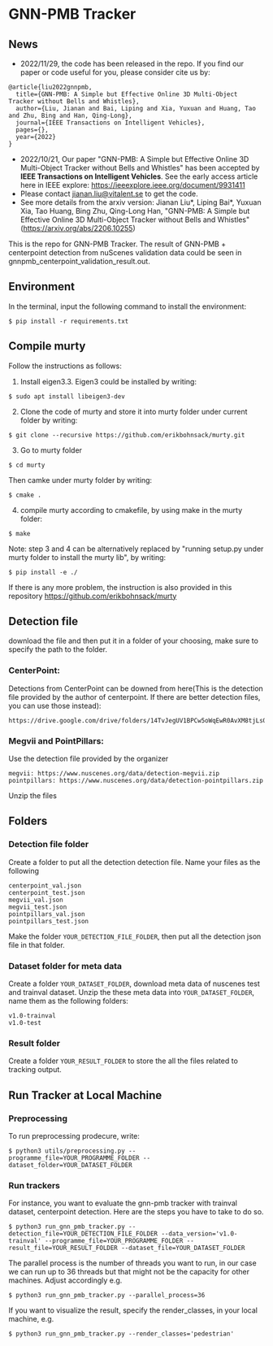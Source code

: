 # GNN-PMB Tracker


## News
* 2022/11/29, the code has been released in the repo. If you find our paper or code useful for you, please consider cite us by:
```
@article{liu2022gnnpmb,
  title={GNN-PMB: A Simple but Effective Online 3D Multi-Object Tracker without Bells and Whistles},
  author={Liu, Jianan and Bai, Liping and Xia, Yuxuan and Huang, Tao and Zhu, Bing and Han, Qing-Long},
  journal={IEEE Transactions on Intelligent Vehicles},
  pages={},
  year={2022}
}
```
* 2022/10/21, Our paper "GNN-PMB: A Simple but Effective Online 3D Multi-Object Tracker without Bells and Whistles" has been accepted by **IEEE Transactions on Intelligent Vehicles**. See the early access article here in IEEE explore: https://ieeexplore.ieee.org/document/9931411
* Please contact jianan.liu@vitalent.se to get the code.
* See more details from the arxiv version: Jianan Liu*, Liping Bai*, Yuxuan Xia, Tao Huang, Bing Zhu, Qing-Long Han, "GNN-PMB: A Simple but Effective Online 3D Multi-Object Tracker without Bells and Whistles" (https://arxiv.org/abs/2206.10255)

This is the repo for GNN-PMB Tracker. The result of GNN-PMB + centerpoint detection from nuScenes validation data could be seen in gnnpmb_centerpoint_validation_result.out.



## Environment
In the terminal, input the following command to install the environment: 
```
$ pip install -r requirements.txt
```

## Compile murty
Follow the instructions as follows:

1. Install eigen3.3. 
Eigen3 could be installed by writing:
```
$ sudo apt install libeigen3-dev
```

2. Clone the code of murty and store it into murty folder under current folder by writing:
```
$ git clone --recursive https://github.com/erikbohnsack/murty.git
```

3. Go to murty folder
```
$ cd murty
```

Then camke under murty folder by writing:
```
$ cmake .
```

4. compile murty according to cmakefile, by using make in the murty folder:
```
$ make
```

Note: step 3 and 4 can be alternatively replaced by "running setup.py under murty folder to install the murty lib", by writing:
```
$ pip install -e ./
```

If there is any more problem, the instruction is also provided in this repository https://github.com/erikbohnsack/murty



## Detection file
download the file and then put it in a folder of your choosing, make sure to specify the path to the folder.

### CenterPoint: 
Detections from CenterPoint can be downed from here(This is the detection file provided by the author of centerpoint. If there are better detection files, you can use those instead):
```
https://drive.google.com/drive/folders/14TvJegUV1BPCw5oWqEwR0AvXM8tjLsQt
```

### Megvii and PointPillars: 
Use the detection file provided by the organizer
```
megvii: https://www.nuscenes.org/data/detection-megvii.zip
pointpillars: https://www.nuscenes.org/data/detection-pointpillars.zip
```
Unzip the files



## Folders

### Detection file folder
Create a folder to put all the detection detection file. Name your files as the following
```
centerpoint_val.json
centerpoint_test.json
megvii_val.json
megvii_test.json
pointpillars_val.json
pointpillars_test.json
```
Make the folder `YOUR_DETECTION_FILE_FOLDER`, then put all the detection json file in that folder.

### Dataset folder for meta data
Create a folder `YOUR_DATASET_FOLDER`, download meta data of nuscenes test and trainval dataset. Unzip the these meta data into `YOUR_DATASET_FOLDER`, name them as the following folders:
```
v1.0-trainval
v1.0-test
```

### Result folder
Create a folder `YOUR_RESULT_FOLDER` to store the all the files related to tracking output.



## Run Tracker at Local Machine

### Preprocessing

To run preprocessing prodecure, write:
```
$ python3 utils/preprocessing.py --programme_file=YOUR_PROGRAMME_FOLDER --dataset_folder=YOUR_DATASET_FOLDER
```

### Run trackers
For instance, you want to evaluate the gnn-pmb tracker with trainval dataset, centerpoint detection. Here are the steps you have to take to do so.

```
$ python3 run_gnn_pmb_tracker.py --detection_file=YOUR_DETECTION_FILE_FOLDER --data_version='v1.0-trainval' --programme_file=YOUR_PROGRAMME_FOLDER --result_file=YOUR_RESULT_FOLDER --dataset_file=YOUR_DATASET_FOLDER
```

The parallel process is the number of threads you want to run, in our case we can run up to 36 threads but that might not be the capacity for other machines. Adjust accordingly e.g.
```
$ python3 run_gnn_pmb_tracker.py --parallel_process=36
```

If you want to visualize the result, specify the render_classes, in your local machine, e.g.
```
$ python3 run_gnn_pmb_tracker.py --render_classes='pedestrian'
```
